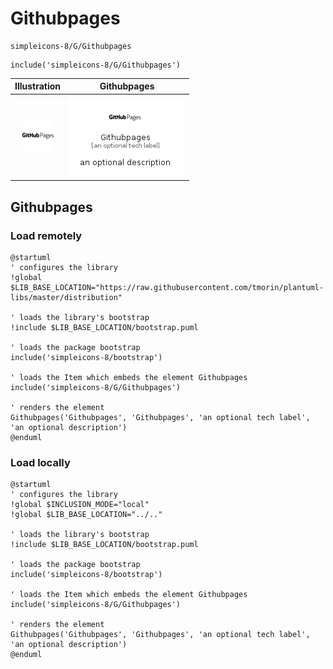 # Githubpages


```text
simpleicons-8/G/Githubpages
```

```text
include('simpleicons-8/G/Githubpages')
```



| Illustration | Githubpages |
| :---: | :---: |
| ![illustration for Illustration](../../simpleicons-8/G/Githubpages.png) | ![illustration for Githubpages](../../simpleicons-8/G/Githubpages.Local.png) |




## Githubpages

### Load remotely
```plantuml
@startuml
' configures the library
!global $LIB_BASE_LOCATION="https://raw.githubusercontent.com/tmorin/plantuml-libs/master/distribution"

' loads the library's bootstrap
!include $LIB_BASE_LOCATION/bootstrap.puml

' loads the package bootstrap
include('simpleicons-8/bootstrap')

' loads the Item which embeds the element Githubpages
include('simpleicons-8/G/Githubpages')

' renders the element
Githubpages('Githubpages', 'Githubpages', 'an optional tech label', 'an optional description')
@enduml
```

### Load locally
```plantuml
@startuml
' configures the library
!global $INCLUSION_MODE="local"
!global $LIB_BASE_LOCATION="../.."

' loads the library's bootstrap
!include $LIB_BASE_LOCATION/bootstrap.puml

' loads the package bootstrap
include('simpleicons-8/bootstrap')

' loads the Item which embeds the element Githubpages
include('simpleicons-8/G/Githubpages')

' renders the element
Githubpages('Githubpages', 'Githubpages', 'an optional tech label', 'an optional description')
@enduml
```

